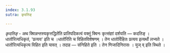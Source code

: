 ```yaml
---
index: 3.1.93
sutra: कृदतिङ्

---
```

_कृदतिङ्_ - अथ क्विन्नन्तस्यकृत्तद्धिते॑ति प्रातिपदिकत्वं वक्तुं क्विनः कृत्संज्ञां दर्शयति — कदतिङ् ।धातो॑रित्यधिकृतं, 'प्रत्यय' इति च ।धातो॑रिति च विहितविशेषणम् । तेन धातोर्विहितः प्रत्यय इत्यर्थो लभ्यते ।धातो॑रित्यधिकृत्य विहित इति यावत् । तदाह — संनिहिते इति । तेन णिजादिनिरासः । युज् व् इति स्थिते ।